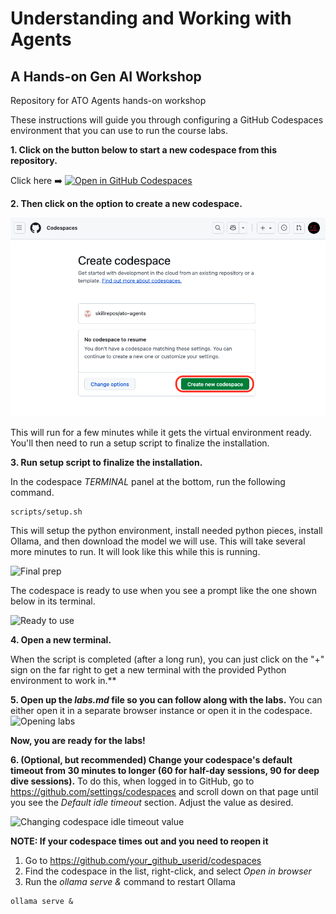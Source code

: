 # Understanding and Working with Agents
## A Hands-on Gen AI Workshop

Repository for ATO Agents hands-on workshop

These instructions will guide you through configuring a GitHub Codespaces environment that you can use to run the course labs. 

**1. Click on the button below to start a new codespace from this repository.**

Click here ➡️  [![Open in GitHub Codespaces](https://github.com/codespaces/badge.svg)](https://codespaces.new/skillrepos/ato-agents?quickstart=1)

**2. Then click on the option to create a new codespace.**

![Creating new codespace from button](./images/ato-a1.png?raw=true "Creating new codespace from button")

This will run for a few minutes while it gets the virtual environment ready. You'll then need to run a setup script to finalize the installation.

**3. Run setup script to finalize the installation.**

In the codespace *TERMINAL* panel at the bottom, run the following command.

```
scripts/setup.sh
```

This will setup the python environment, install needed python pieces, install Ollama, and then download the model we will use. This will take several more minutes to run. It will look like this while this is running.

![Final prep](./images/aip2.png?raw=true "Final prep")

The codespace is ready to use when you see a prompt like the one shown below in its terminal.

![Ready to use](./images/aip3.png?raw=true "Ready to use")

**4. Open a new terminal.**

When the script is completed (after a long run), you can just click on the "+" sign on the far right to get a new terminal with the provided Python environment to work in.**

**5. Open up the *labs.md* file so you can follow along with the labs.**
You can either open it in a separate browser instance or open it in the codespace. 
![Opening labs](./images/aip4.png?raw=true "Opening labs")

**Now, you are ready for the labs!**

**6. (Optional, but recommended) Change your codespace's default timeout from 30 minutes to longer (60 for half-day sessions, 90 for deep dive sessions).**
To do this, when logged in to GitHub, go to https://github.com/settings/codespaces and scroll down on that page until you see the *Default idle timeout* section. Adjust the value as desired.

![Changing codespace idle timeout value](./images/aa4.png?raw=true "Changing codespace idle timeout value")

**NOTE: If your codespace times out and you need to reopen it**

1. Go to https://github.com/your_github_userid/codespaces
2. Find the codespace in the list, right-click, and select *Open in browser*
3. Run the *ollama serve &* command to restart Ollama
```
ollama serve &
```

<br/><br/>


